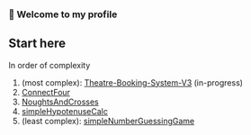 ### 👋 Welcome to my profile 

## Start here
In order of complexity

1. (most complex): [Theatre-Booking-System-V3](https://github.com/J-Mint/Theatre-Booking-System-V3) (in-progress)
2. [ConnectFour](https://github.com/J-Mint/ConnectFour)
3. [NoughtsAndCrosses](https://github.com/J-Mint/NoughtsAndCrosses)
4. [simpleHypotenuseCalc](https://github.com/J-Mint/simpleHypotenuseCalc)
5. (least complex): [simpleNumberGuessingGame](https://github.com/J-Mint/simpleNumberGuessingGame)

<!--
**J-Mint/J-Mint** is a ✨ _special_ ✨ repository because its `README.md` (this file) appears on your GitHub profile.

Here are some ideas to get you started:

- 🔭 I’m currently working on ...
- 🌱 I’m currently learning ...
- 👯 I’m looking to collaborate on ...
- 🤔 I’m looking for help with ...
- 💬 Ask me about ...
- 📫 How to reach me: ...
- 😄 Pronouns: ...
- ⚡ Fun fact: ...
-->
